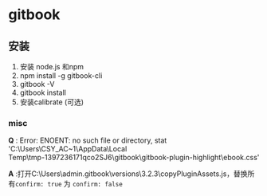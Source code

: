 # gitbook

## 安装


1. 安装 node.js 和npm
2. npm install -g gitbook-cli
3. gitbook -V 
4. gitbook install 
5. 安装calibrate (可选)



### misc



**Q** : Error: ENOENT: no such file or directory, stat 'C:\Users\CSY_AC~1\AppData\Local\
Temp\tmp-1397236171qco2SJ6\gitbook\gitbook-plugin-highlight\ebook.css'

**A** :打开C:\Users\admin\.gitbook\versions\3.2.3\copyPluginAssets.js，替换所有`confirm: true` 为 `confirm: false`

